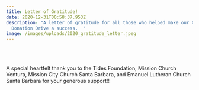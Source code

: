 ```yaml
---
title: Letter of Gratitude!
date: 2020-12-31T00:58:37.953Z
description: "A letter of gratitude for all those who helped make our Christmas
  Donation Drive a success.  "
image: /images/uploads/2020_gratitude_letter.jpeg
---
```

<br>

<br>

A special heartfelt thank you to the Tides Foundation, Mission Church Ventura, Mission City Church Santa Barbara, and Emanuel Lutheran Church Santa Barbara for your generous support!!